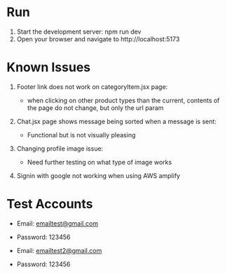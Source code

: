 
# Run

1. Start the development server: npm run dev
2. Open your browser and navigate to http://localhost:5173

# Known Issues

1. Footer link does not work on categoryItem.jsx page:
   - when clicking on other product types than the current, contents of the page do not change, but only the url param

2. Chat.jsx page shows message being sorted when a message is sent:
   - Functional but is not visually pleasing

3. Changing profile image issue:
   - Need further testing on what type of image works

4. Signin with google not working when using AWS amplify

# Test Accounts
- Email: emailtest@gmail.com
- Password: 123456

- Email: emailtest2@gmail.com
- Password: 123456
